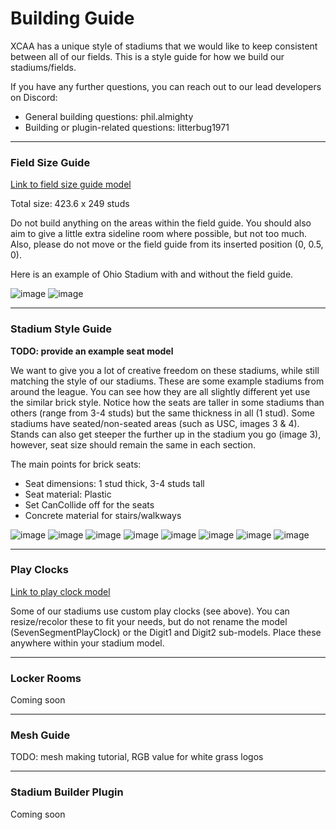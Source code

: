 # Building Guide

XCAA has a unique style of stadiums that we would like to keep consistent between all of our fields. This is a style guide for how we build our stadiums/fields.

If you have any further questions, you can reach out to our lead developers on Discord:
- General building questions: phil.almighty
- Building or plugin-related questions: litterbug1971

---

### Field Size Guide

[Link to field size guide model](https://github.com/cyberplanet1870/xcaa/blob/main/assets/XCAA_Field_Guide.rbxm)

Total size: 423.6 x 249 studs

Do not build anything on the areas within the field guide. You should also aim to give a little extra sideline room where possible, but not too much.
Also, please do not move or the field guide from its inserted position (0, 0.5, 0).

Here is an example of Ohio Stadium with and without the field guide.

![image](https://github.com/cyberplanet1870/xcaa/assets/123999017/d584527c-8e22-4a38-b3b8-d49260e612ac)
![image](https://github.com/cyberplanet1870/xcaa/assets/123999017/71eec08e-e33e-4664-9791-08d2361fb6e1)

---

### Stadium Style Guide

**TODO: provide an example seat model**

We want to give you a lot of creative freedom on these stadiums, while still matching the style of our stadiums.
These are some example stadiums from around the league. You can see how they are all slightly different yet use the similar brick style. 
Notice how the seats are taller in some stadiums than others (range from 3-4 studs) but the same thickness in all (1 stud).
Some stadiums have seated/non-seated areas (such as USC, images 3 & 4). 
Stands can also get steeper the further up in the stadium you go (image 3), however, seat size should remain the same in each section. 

The main points for brick seats:
- Seat dimensions: 1 stud thick, 3-4 studs tall
- Seat material: Plastic
- Set CanCollide off for the seats
- Concrete material for stairs/walkways

![image](https://github.com/cyberplanet1870/xcaa/assets/123999017/2e0df49a-82e9-4dc9-9218-09df22cc68c7)
![image](https://github.com/cyberplanet1870/xcaa/assets/123999017/3c5f7c8e-f2c1-49a9-abf1-aadbb3d67b26)
![image](https://github.com/cyberplanet1870/xcaa/assets/123999017/3b04e8b2-026f-49eb-bd18-3a1b0dbfe83c)
![image](https://github.com/cyberplanet1870/xcaa/assets/123999017/4c9d6667-55ca-4c7d-84c5-a6f2ff117105)
![image](https://github.com/cyberplanet1870/xcaa/assets/123999017/e703f4a4-fa74-4564-8afa-e80e6db23e02)
![image](https://github.com/cyberplanet1870/xcaa/assets/123999017/d4ff7fc3-2da9-4b1b-9add-bd393dcbe656)
![image](https://github.com/cyberplanet1870/xcaa/assets/123999017/63abd057-53c9-4673-8b26-9e503d3594a1)
![image](https://github.com/cyberplanet1870/xcaa/assets/123999017/eeb2f5d5-3695-48c3-8c1a-de331a1b87d8)

---

### Play Clocks

[Link to play clock model](https://github.com/cyberplanet1870/xcaa/blob/main/assets/PlayClock.rbxm)

Some of our stadiums use custom play clocks (see above). You can resize/recolor these to fit your needs, but do not rename the model (SevenSegmentPlayClock) or the Digit1 and Digit2 sub-models.
Place these anywhere within your stadium model.

---

### Locker Rooms

Coming soon

---

### Mesh Guide
TODO: mesh making tutorial, RGB value for white grass logos

---

### Stadium Builder Plugin
Coming soon

